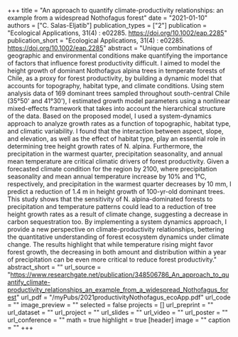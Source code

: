 +++
title = "An approach to quantify climate-productivity relationships: an example from a widespread  Nothofagus forest"
date = "2021-01-10"
authors = ["C. Salas-Eljatib"]
publication_types = ["2"]
publication = "Ecological Applications, 31(4) : e02285. https://doi.org/10.1002/eap.2285"
publication_short = "Ecological Applications, 31(4) : e02285. https://doi.org/10.1002/eap.2285"
abstract = "Unique combinations of geographic and environmental conditions make quantifying the importance of factors that influence forest productivity difficult. I aimed to model the height growth of dominant Nothofagus alpina trees in temperate forests of Chile, as a proxy for forest productivity, by building a dynamic model that accounts for topography, habitat type, and climate conditions. Using stem analysis data of 169 dominant trees sampled throughout south-central Chile (35°50' and 41°30'), I estimated growth model parameters using a nonlinear mixed-effects framework that takes into account the hierarchical structure of the data. Based on the proposed model, I used a system-dynamics approach to analyze growth rates as a function of topographic, habitat type, and climatic variability. I found that the interaction between aspect, slope, and elevation, as well as the effect of habitat type, play an essential role in determining tree height growth rates of N. alpina. Furthermore, the precipitation in the warmest quarter, precipitation seasonality, and annual mean temperature are critical climatic drivers of forest productivity. Given a forecasted climate condition for the region by 2100, where precipitation seasonality and mean annual temperature increase by 10% and 1°C, respectively, and precipitation in the warmest quarter decreases by 10 mm, I predict a reduction of 1.4 m in height growth of 100-yr-old dominant trees. This study shows that the sensitivity of N. alpina-dominated forests to precipitation and temperature patterns could lead to a reduction of tree height growth rates as a result of climate change, suggesting a decrease in carbon sequestration too. By implementing a system dynamics approach, I provide a new perspective on climate-productivity relationships, bettering the quantitative understanding of forest ecosystem dynamics under climate change. The results highlight that while temperature rising might favor forest growth, the decreasing in both amount and distribution within a year of precipitation can be even more critical to reduce forest productivity."
abstract_short = ""
url_source = "https://www.researchgate.net/publication/348506786_An_approach_to_quantify_climate-productivity_relationships_an_example_from_a_widespread_Nothofagus_forest"
url_pdf = "/myPubs/2021productivityNothofagus_ecoApp.pdf"
url_code = ""
image_preview = ""
selected = false
projects = []
url_preprint = ""
url_dataset = ""
url_project = ""
url_slides = ""
url_video = ""
url_poster = ""
url_conference = ""
math = true
highlight = true
[header]
image = ""
caption = ""
+++
